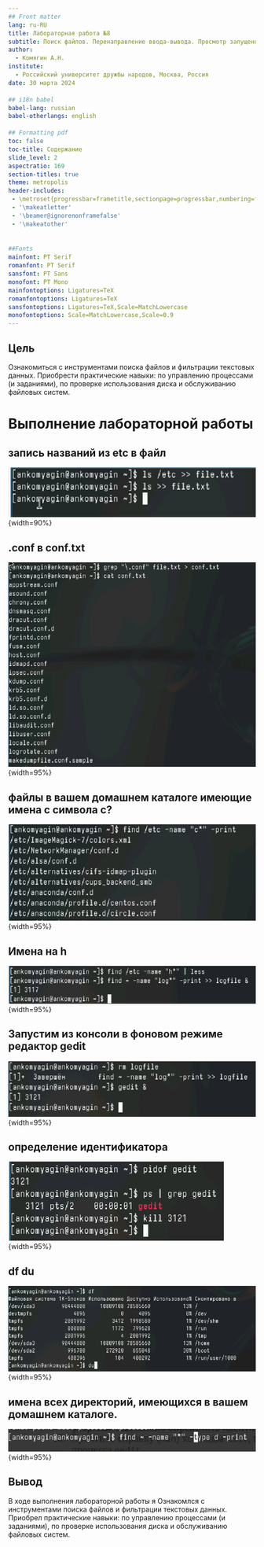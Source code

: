 ```yaml
---
## Front matter
lang: ru-RU
title: Лабораторная работа №8
subtitle: Поиск файлов. Перенаправление ввода-вывода. Просмотр запущенных процессов
author:
  - Комягин А.Н.
institute:
  - Российский университет дружбы народов, Москва, Россия
date: 30 марта 2024

## i18n babel
babel-lang: russian
babel-otherlangs: english

## Formatting pdf
toc: false
toc-title: Содержание
slide_level: 2
aspectratio: 169
section-titles: true
theme: metropolis
header-includes:
 - \metroset{progressbar=frametitle,sectionpage=progressbar,numbering=fraction}
 - '\makeatletter'
 - '\beamer@ignorenonframefalse'
 - '\makeatother'


##Fonts
mainfont: PT Serif
romanfont: PT Serif
sansfont: PT Sans
monofont: PT Mono
mainfontoptions: Ligatures=TeX
romanfontoptions: Ligatures=TeX
sansfontoptions: Ligatures=TeX,Scale=MatchLowercase
monofontoptions: Scale=MatchLowercase,Scale=0.9
---
```



## Цель

Ознакомиться с инструментами поиска файлов и фильтрации текстовых данных. Приобрести практические навыки: по управлению процессами (и заданиями), по проверке использования диска и обслуживанию файловых систем.

# Выполнение лабораторной работы

## запись названий из etc в файл

![](./image/1.PNG){width=90%}

## .conf в conf.txt

![](./image/2.PNG){width=95%}

## файлы в вашем домашнем каталоге имеющие имена с символа c?

![](./image/3.PNG){width=95%} 

## Имена на h

![](./image/4.PNG){width=95%}

## Запустим из консоли в фоновом режиме редактор gedit

![](./image/5.PNG){width=95%}

## определение идентификатора

![](./image/6.PNG){width=95%}

## df du

![](./image/7.PNG){width=95%}

## имена всех директорий, имеющихся в вашем домашнем каталоге.

![](./image/8.PNG){width=95%}

## Вывод

В ходе выполнения лабораторной работы я Ознакомлся с инструментами поиска файлов и фильтрации текстовых данных. Приобрел практические навыки: по управлению процессами (и заданиями), по проверке использования диска и обслуживанию файловых систем.





















